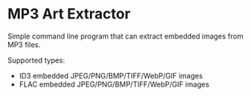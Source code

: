 # MP3 Art Extractor
Simple command line program that can extract embedded images from MP3 files.

Supported types:
* ID3 embedded JPEG/PNG/BMP/TIFF/WebP/GIF images
* FLAC embedded JPEG/PNG/BMP/TIFF/WebP/GIF images